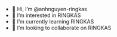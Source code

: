 - 👋 Hi, I’m @anhnguyen-ringkas
- 👀 I’m interested in RINGKAS
- 🌱 I’m currently learning RINGKAS
- 💞️ I’m looking to collaborate on RINGKAS

<!---
anhnguyen-ringkas/anhnguyen-ringkas is a ✨ special ✨ repository because its `README.md` (this file) appears on your GitHub profile.
You can click the Preview link to take a look at your changes.
--->

